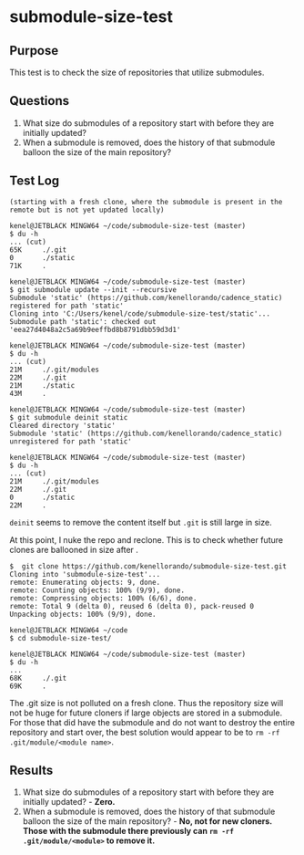# submodule-size-test

## Purpose
This test is to check the size of repositories that utilize submodules.

## Questions
1. What size do submodules of a repository start with before they are initially updated?
2. When a submodule is removed, does the history of that submodule balloon the size of the main repository?

## Test Log
```
(starting with a fresh clone, where the submodule is present in the remote but is not yet updated locally)

kenel@JETBLACK MINGW64 ~/code/submodule-size-test (master)
$ du -h
... (cut)
65K     ./.git
0       ./static
71K     .

kenel@JETBLACK MINGW64 ~/code/submodule-size-test (master)
$ git submodule update --init --recursive
Submodule 'static' (https://github.com/kenellorando/cadence_static) registered for path 'static'
Cloning into 'C:/Users/kenel/code/submodule-size-test/static'...
Submodule path 'static': checked out 'eea27d4048a2c5a69b9eeffbd8b8791dbb59d3d1'

kenel@JETBLACK MINGW64 ~/code/submodule-size-test (master)
$ du -h
... (cut)
21M     ./.git/modules
22M     ./.git
21M     ./static
43M     .

kenel@JETBLACK MINGW64 ~/code/submodule-size-test (master)
$ git submodule deinit static
Cleared directory 'static'
Submodule 'static' (https://github.com/kenellorando/cadence_static) unregistered for path 'static'

kenel@JETBLACK MINGW64 ~/code/submodule-size-test (master)
$ du -h
... (cut)
21M     ./.git/modules
22M     ./.git
0       ./static
22M     .
```

`deinit` seems to remove the content itself but `.git` is still large in size.

At this point, I nuke the repo and reclone. This is to check whether future clones are ballooned in size after .

```
$  git clone https://github.com/kenellorando/submodule-size-test.git
Cloning into 'submodule-size-test'...
remote: Enumerating objects: 9, done.
remote: Counting objects: 100% (9/9), done.
remote: Compressing objects: 100% (6/6), done.
remote: Total 9 (delta 0), reused 6 (delta 0), pack-reused 0
Unpacking objects: 100% (9/9), done.

kenel@JETBLACK MINGW64 ~/code
$ cd submodule-size-test/

kenel@JETBLACK MINGW64 ~/code/submodule-size-test (master)
$ du -h
...
68K     ./.git
69K     .
```

The .git size is not polluted on a fresh clone. Thus the repository size will not be huge for future cloners if large objects are stored in a submodule. For those that did have the submodule and do not want to destroy the entire repository and start over, the best solution would appear to be to `rm -rf .git/module/<module name>`.

## Results
1. What size do submodules of a repository start with before they are initially updated? - **Zero.**
2. When a submodule is removed, does the history of that submodule balloon the size of the main repository? - **No, not for new cloners. Those with the submodule there previously can `rm -rf .git/module/<module>` to remove it.**

